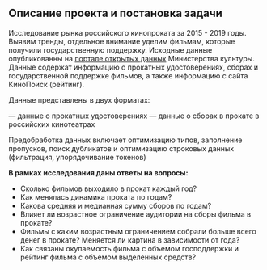 ## Описание проекта и постановка задачи

Исследование рынка российского кинопроката за 2015 - 2019 годы. Выявим тренды, отдельное внимание уделим фильмам, которые получили государственную поддержку.
Исходные данные опубликованны на [портале открытых данных](https://opendata.mkrf.ru/) Министерства культуры. Данные содержат информацию о прокатных удостоверениях, сборах и государственной поддержке фильмов, а также информацию с сайта КиноПоиск (рейтинг).

Данные представлены в двух форматах:

— данные о прокатных удостоверениях
— данные о сборах в прокате в российских кинотеатрах

Предобработка данных включает оптимизацию типов, заполнение пропусков, поиск дубликатов и оптимизацию строковых данных (фильтрация, упорядочивание токенов)

**В рамках исследования даны ответы на вопросы:**

- Сколько фильмов выходило в прокат каждый год? 
- Как менялась динамика проката по годам?
- Какова средняя и медианная сумму сборов по годам?
- Влияет ли возрастное ограничение аудитории на сборы фильма в прокате?
- Фильмы с каким возрастным ограничением собрали больше всего денег в прокате? Меняется ли картина в зависимости от года?
- Как связаны окупаемость фильма с объемом господдержки и рейтинг фильма с объемом выделенных средств?
